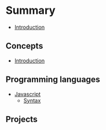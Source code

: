 # Summary
* [Introduction](README.md)

## Concepts
* [Introduction](concepts/README.md)

## Programming languages
* [Javascript](programming-languages/javascript/README.md)
    * [Syntax](programming-languages/javascript/syntax.md)


## Projects


